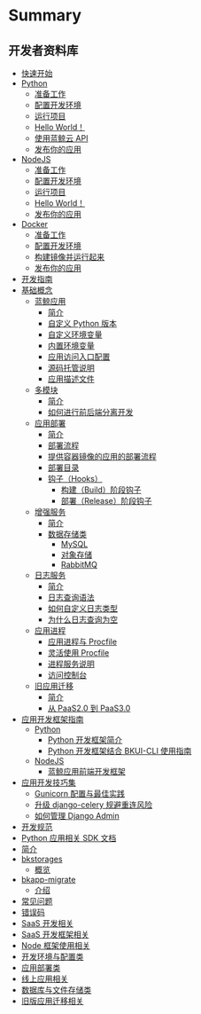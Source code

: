 # Summary

## 开发者资料库

* [快速开始]()
* [Python]()
    * [准备工作](quickstart/python/python_preparations.md)
    * [配置开发环境](quickstart/python/python_setup_dev.md)
    * [运行项目](quickstart/python/python_start_server.md)
    * [Hello World！](quickstart/python/python_hello_world.md)
    * [使用蓝鲸云 API](quickstart/python/python_api_example.md)
    * [发布你的应用](quickstart/python/python_deploy.md)
* [NodeJS]()
    * [准备工作](quickstart/node/node_preparations.md)
    * [配置开发环境](quickstart/node/node_setup_dev.md)
    * [运行项目](quickstart/node/node_start_server.md)
    * [Hello World！](quickstart/node/node_hello_world.md)
    * [发布你的应用](quickstart/node/node_deploy.md)
* [Docker]()
    * [准备工作](quickstart/docker/docker_preparations.md)
    * [配置开发环境](quickstart/docker/docker_setup_dev.md)
    * [构建镜像并运行起来](quickstart/docker/docker_hello_world.md)
    * [发布你的应用](quickstart/docker/docker_deploy.md)
* [开发指南]()
* [基础概念]()
    * [蓝鲸应用]()
        * [简介](topics/paas/app_intro.md)
        * [自定义 Python 版本](topics/paas/choose_python_version.md)
        * [自定义环境变量](topics/paas/custom_configvars.md)
        * [内置环境变量](topics/paas/builtin_configvars.md)
        * [应用访问入口配置](topics/paas/app_entry_intro.md)
        * [源码托管说明](topics/paas/source_ctl.md)
        * [应用描述文件](topics/paas/app_desc.md)
    * [多模块]()
        * [简介](topics/paas/multi_modules_intro.md)
        * [如何进行前后端分离开发](topics/paas/multi_modules/separate_front_end_dev.md)
    * [应用部署]()
        * [简介](topics/paas/deploy_intro.md)
        * [部署流程](topics/paas/deploy_flow.md)
        * [提供容器镜像的应用的部署流程](topics/paas/deploy_flow_image.md)
        * [部署目录](topics/paas/deployment_directory.md)
        * [钩子（Hooks）]()
            * [构建（Build）阶段钩子](topics/paas/build_hooks.md)
            * [部署（Release）阶段钩子](topics/paas/release_hooks.md)
    * [增强服务]()
        * [简介](topics/paas/services/index.md)
        * [数据存储类]()
            * [MySQL](topics/paas/services/svc_mysql.md)
            * [对象存储](topics/paas/services/svc_bk_repo.md)
            * [RabbitMQ](topics/paas/services/svc_rabbitmq.md)
    * [日志服务]()
        * [简介](topics/paas/log_intro.md)
        * [日志查询语法](topics/paas/log_query_syntax.md)
        * [如何自定义日志类型](topics/paas/log_usage.md)
        * [为什么日志查询为空](topics/paas/log_empty.md)
    * [应用进程]()
        * [应用进程与 Procfile](topics/paas/process_procfile.md)
        * [灵活使用 Procfile](topics/paas/how_to_use_procfile.md)
        * [进程服务说明](topics/paas/entry_proc_services.md)
        * [访问控制台](topics/paas/webconsole.md)
    * [旧应用迁移]()
        * [简介](topics/paas/legacy_migration.md)
        * [从 PaaS2.0 到 PaaS3.0](topics/paas/v2_to_v3.md)
* [应用开发框架指南]()
    * [Python]()
        * [Python 开发框架简介](topics/company_tencent/python_framework_usage.md)
        * [Python 开发框架结合 BKUI-CLI 使用指南](topics/bkui/with-python.md)
    * [NodeJS]()
        * [蓝鲸应用前端开发框架](topics/company_tencent/vue_framework_usage.md)
* [应用开发技巧集]()
    * [Gunicorn 配置与最佳实践](topics/tricks/py_how_to_improve_gunicorn_perf.md)
    * [升级 django-celery 规避重连风险](topics/tricks/py_celery_upgrade_intro.md)
    * [如何管理 Django Admin](topics/tricks/py_how_to_manage_django_admin.md)
* [开发规范](topics/dev-guide.md)
* [Python 应用相关 SDK 文档]()
* [简介](sdk/index.md)
* [bkstorages]()
    * [概览](sdk/bkstorages/index.md)
* [bkapp-migrate]()
    * [介绍](sdk/bkapp_migrate/index.md)
* [常见问题]()
* [错误码](faq/error_code.md)
* [SaaS 开发相关](faq/saas_dev.md)
* [SaaS 开发框架相关](faq/frame.md)
* [Node 框架使用相关](faq/frame_node.md)
* [开发环境与配置类](faq/environment.md)
* [应用部署类](faq/deploy.md)
* [线上应用相关](faq/app.md)
* [数据库与文件存储类](faq/db.md)
* [旧版应用迁移相关](faq/move.md)